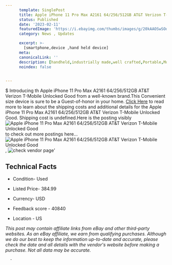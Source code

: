 ```yaml
---
      template: SinglePost
      title: Apple iPhone 11 Pro Max A2161 64/256/512GB AT&T Verizon T-Mobile Unlocked Good
      status: Published
      date: '2023-02-11'
      featuredImage: 'https://i.ebayimg.com/thumbs/images/g/20kAAOSwSOdivf9r/s-l225.jpg'
      category: News , Updates

      excerpt: >-
        [smartphone,device ,hand held device]
      meta:
      canonicalLink: ''
      description: [handheld,industrially made,well crafted,Portable,Mobile,Compact,Convenient,Lightweight,Maneuverable,Man-portable,Miniature,Carriable,Hand-held,Light,Holdable,Transportable,Mobile device,Pocket-sized,On-the-go,Wireless,Cordless,Compact size,Convenient size, smartphone,device ,hand held device]
      noindex: false
      

---
```

$
      Introducing th Apple iPhone 11 Pro Max A2161 64/256/512GB AT&T Verizon T-Mobile Unlocked Good from a well-known brand.This Convenient size device  is sure to be a Guest-of-honor in your home. [Click Here](https://www.ebay.com/itm/265283358779?hash=item3dc41ed03b%3Ag%3A20kAAOSwSOdivf9r&mkevt=1&mkcid=1&mkrid=711-53200-19255-0&campid=%253CePNCampaignId%253E&customid=%253CreferenceId%253E&toolid=10049) to read more to learn about the shipping costs and additional details for the Apple iPhone 11 Pro Max A2161 64/256/512GB AT&T Verizon T-Mobile Unlocked Good. Shipping cost is undefined.Here is the posting visibly ![Apple iPhone 11 Pro Max A2161 64/256/512GB AT&T Verizon T-Mobile Unlocked Good](https://i.ebayimg.com/thumbs/images/g/20kAAOSwSOdivf9r/s-l225.jpg) to check out more postings here... ![Apple iPhone 11 Pro Max A2161 64/256/512GB AT&T Verizon T-Mobile Unlocked Good](https://i.ebayimg.com/images/g/20kAAOSwSOdivf9r/s-l1600.jpg), ![check vendor page](https://origin-galleryplus.ebayimg.com/ws/web/265283358779_2_0_1/225x225.jpg,https://origin-galleryplus.ebayimg.com/ws/web/265283358779_3_0_1/225x225.jpg,https://origin-galleryplus.ebayimg.com/ws/web/265283358779_4_0_1/225x225.jpg,https://origin-galleryplus.ebayimg.com/ws/web/265283358779_5_0_1/225x225.jpg,https://origin-galleryplus.ebayimg.com/ws/web/265283358779_6_0_1/225x225.jpg,https://origin-galleryplus.ebayimg.com/ws/web/265283358779_7_0_1/225x225.jpg,https://origin-galleryplus.ebayimg.com/ws/web/265283358779_8_0_1/225x225.jpg)'

      

 ## Technical Facts 



     
      

 - Condition- Used 


      

 - Listed Price- 384.99 


      

 - Currency- USD 


      

 - Feedback score - 40840 


      

 - Location - US 


      
      

 *_This post may contain affiliate links from eBay and other third-party websites. As an eBay affiliate, we earn from qualifying purchases. Although we do our best to keep the information up-to-date and accurate, please check the date and all details with the vendor's website before making a purchase. Not all data may be accurate._*




      -
